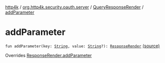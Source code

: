[http4k](../../index.md) / [org.http4k.security.oauth.server](../index.md) / [QueryResponseRender](index.md) / [addParameter](./add-parameter.md)

# addParameter

`fun addParameter(key: `[`String`](https://kotlinlang.org/api/latest/jvm/stdlib/kotlin/-string/index.html)`, value: `[`String`](https://kotlinlang.org/api/latest/jvm/stdlib/kotlin/-string/index.html)`?): `[`ResponseRender`](../-response-render/index.md) [(source)](https://github.com/http4k/http4k/blob/master/http4k-security-oauth/src/main/kotlin/org/http4k/security/oauth/server/ResponseRender.kt#L43)

Overrides [ResponseRender.addParameter](../-response-render/add-parameter.md)

